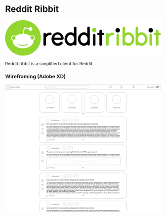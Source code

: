 # Reddit Ribbit

![Reddit ribbit logo](public/logo-long.svg)

Reddit ribbit is a simplified client for Reddit.

### Wireframing (Adobe XD)

![wireframe of homepage for web](public/ribbit-wireframe-web.png)